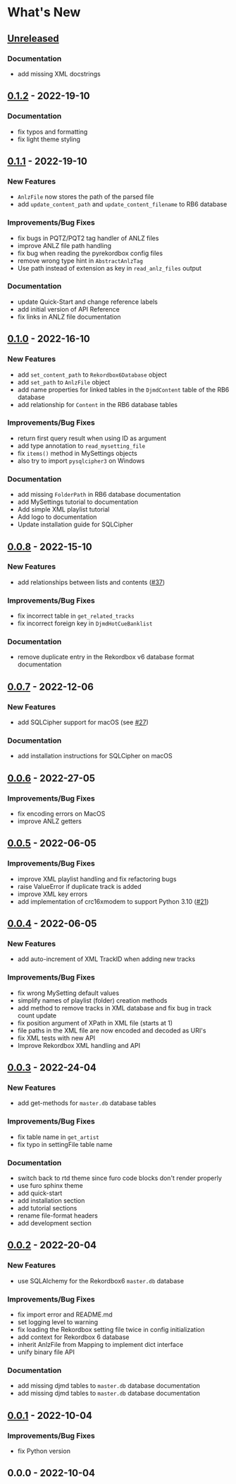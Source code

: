 # What's New

<a name="unreleased"></a>
## [Unreleased]

### Documentation
- add missing XML docstrings


<a name="0.1.2"></a>
## [0.1.2] - 2022-19-10
### Documentation
- fix typos and formatting
- fix light theme styling


<a name="0.1.1"></a>
## [0.1.1] - 2022-19-10
### New Features
- `AnlzFile` now stores the path of the parsed file
- add `update_content_path` and `update_content_filename` to RB6 database

### Improvements/Bug Fixes
- fix bugs in PQTZ/PQT2 tag handler of ANLZ files
- improve ANLZ file path handling
- fix bug when reading the pyrekordbox config files
- remove wrong type hint in ``AbstractAnlzTag``
- Use path instead of extension as key in `read_anlz_files` output

### Documentation
- update Quick-Start and change reference labels
- add initial version of API Reference
- fix links in ANLZ file documentation


<a name="0.1.0"></a>
## [0.1.0] - 2022-16-10
### New Features
- add `set_content_path` to `Rekordbox6Database` object
- add `set_path` to `AnlzFile` object
- add name properties for linked tables in the ``DjmdContent`` table of the RB6 database
- add relationship for `Content` in the RB6 database tables

### Improvements/Bug Fixes
- return first query result when using ID as argument
- add type annotation to ``read_mysetting_file``
- fix ``items()`` method in MySettings objects
- also try to import ``pysqlcipher3`` on Windows

### Documentation
- add missing ``FolderPath`` in RB6 database documentation
- add MySettings tutorial to documentation
- Add simple XML playlist tutorial
- Add logo to documentation
- Update installation guide for SQLCipher


<a name="0.0.8"></a>
## [0.0.8] - 2022-15-10
### New Features
- add relationships between lists and contents ([#37](https://github.com/dylanljones/pyrekordbox/issues/37))

### Improvements/Bug Fixes
- fix incorrect table in `get_related_tracks`
- fix incorrect foreign key in `DjmdHotCueBanklist`

### Documentation
- remove duplicate entry in the Rekordbox v6 database format documentation


<a name="0.0.7"></a>
## [0.0.7] - 2022-12-06
### New Features
- add SQLCipher support for macOS (see [#27](https://github.com/dylanljones/pyrekordbox/issues/27))

### Documentation
- add installation instructions for SQLCipher on macOS


<a name="0.0.6"></a>
## [0.0.6] - 2022-27-05
### Improvements/Bug Fixes
- fix encoding errors on MacOS
- improve ANLZ getters


<a name="0.0.5"></a>
## [0.0.5] - 2022-06-05
### Improvements/Bug Fixes
- improve XML playlist handling and fix refactoring bugs
- raise ValueError if duplicate track is added
- improve XML key errors
- add implementation of crc16xmodem to support Python 3.10 ([#21](https://github.com/dylanljones/pyrekordbox/issues/21))


<a name="0.0.4"></a>
## [0.0.4] - 2022-06-05
### New Features
- add auto-increment of XML TrackID when adding new tracks

### Improvements/Bug Fixes
- fix wrong MySetting default values
- simplify names of playlist (folder) creation methods
- add method to remove tracks in XML database and fix bug in track count update
- fix position argument of XPath in XML file (starts at 1)
- file paths in the XML file are now encoded and decoded as URI's
- fix XML tests with new API
- Improve Rekordbox XML handling and API


<a name="0.0.3"></a>
## [0.0.3] - 2022-24-04
### New Features
- add get-methods for `master.db` database tables

### Improvements/Bug Fixes
- fix table name in `get_artist`
- fix typo in settingFile table name

### Documentation
- switch back to rtd theme since furo code blocks don't render properly
- use furo sphinx theme
- add quick-start
- add installation section
- add tutorial sections
- rename file-format headers
- add development section


<a name="0.0.2"></a>
## [0.0.2] - 2022-20-04
### New Features
- use SQLAlchemy for the  Rekordbox6 `master.db` database

### Improvements/Bug Fixes
- fix import error and README.md
- set logging level to warning
- fix loading the Rekordbox setting file twice in config initialization
- add context for Rekordbox 6 database
- inherit AnlzFile from Mapping to implement dict interface
- unify binary file API

### Documentation
- add missing djmd tables to `master.db` database documentation
- add missing djmd tables to `master.db` database documentation


<a name="0.0.1"></a>
## [0.0.1] - 2022-10-04
### Improvements/Bug Fixes
- fix Python version


<a name="0.0.0"></a>
## 0.0.0 - 2022-10-04


[Unreleased]: https://github.com/dylanljones/pyrekordbox/compare/0.1.2...HEAD
[0.1.2]: https://github.com/dylanljones/pyrekordbox/compare/0.1.1...0.1.2
[0.1.1]: https://github.com/dylanljones/pyrekordbox/compare/0.1.0...0.1.1
[0.1.0]: https://github.com/dylanljones/pyrekordbox/compare/0.0.8...0.1.0
[0.0.8]: https://github.com/dylanljones/pyrekordbox/compare/0.0.7...0.0.8
[0.0.7]: https://github.com/dylanljones/pyrekordbox/compare/0.0.6...0.0.7
[0.0.6]: https://github.com/dylanljones/pyrekordbox/compare/0.0.5...0.0.6
[0.0.5]: https://github.com/dylanljones/pyrekordbox/compare/0.0.4...0.0.5
[0.0.4]: https://github.com/dylanljones/pyrekordbox/compare/0.0.3...0.0.4
[0.0.3]: https://github.com/dylanljones/pyrekordbox/compare/0.0.2...0.0.3
[0.0.2]: https://github.com/dylanljones/pyrekordbox/compare/0.0.1...0.0.2
[0.0.1]: https://github.com/dylanljones/pyrekordbox/compare/0.0.0...0.0.1
